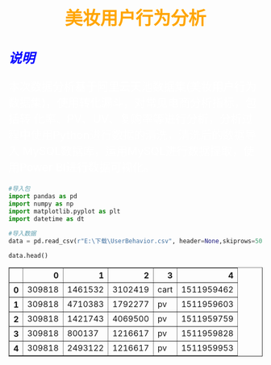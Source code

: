 <h1 style="color: orange;
    text-align: center;
    font-weight: bold;
    font-size: 35px;">美妆用户行为分析</h1>

<h2 style=" color: blue;
    font-style: italic;
    font-size: 26px;
">说明</h2>

<p style="   color: white;
    font-size: 22px;
">
    本次数据分析基于阿里云天池数据集(美妆用户行为数据集)，使用转化漏斗，对常见电商分析指标，包括转
化率、PV、UV、复购率等进行分析，分析过程中使用Python进行数据的清洗，清洗后的数据导入
MySQL数据库，运用MySQL进行数据提取，使用Power BI进行数据可视化。
</p>


```python
#导入包
import pandas as pd
import numpy as np
import matplotlib.pyplot as plt
import datetime as dt
```


```python
#导入数据
data = pd.read_csv(r"E:\下载\UserBehavior.csv", header=None,skiprows=5000000, nrows=3000000)
```


```python
data.head()
```




<div>
<style scoped>
    .dataframe tbody tr th:only-of-type {
        vertical-align: middle;
    }

    .dataframe tbody tr th {
        vertical-align: top;
    }

    .dataframe thead th {
        text-align: right;
    }
</style>
<table border="1" class="dataframe">
  <thead>
    <tr style="text-align: right;">
      <th></th>
      <th>0</th>
      <th>1</th>
      <th>2</th>
      <th>3</th>
      <th>4</th>
    </tr>
  </thead>
  <tbody>
    <tr>
      <th>0</th>
      <td>309818</td>
      <td>1461532</td>
      <td>3102419</td>
      <td>cart</td>
      <td>1511959462</td>
    </tr>
    <tr>
      <th>1</th>
      <td>309818</td>
      <td>4710383</td>
      <td>1792277</td>
      <td>pv</td>
      <td>1511959603</td>
    </tr>
    <tr>
      <th>2</th>
      <td>309818</td>
      <td>1421743</td>
      <td>4069500</td>
      <td>pv</td>
      <td>1511959759</td>
    </tr>
    <tr>
      <th>3</th>
      <td>309818</td>
      <td>800137</td>
      <td>1216617</td>
      <td>pv</td>
      <td>1511959828</td>
    </tr>
    <tr>
      <th>4</th>
      <td>309818</td>
      <td>2493122</td>
      <td>1216617</td>
      <td>pv</td>
      <td>1511959953</td>
    </tr>
  </tbody>
</table>
</div>


